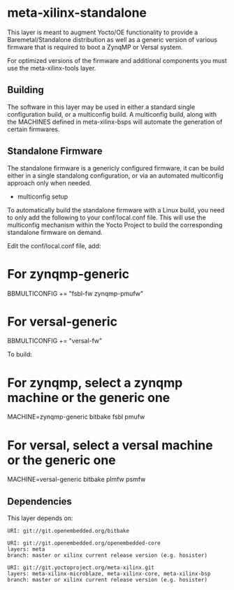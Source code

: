 # meta-xilinx-standalone

This layer is meant to augment Yocto/OE functionality to provide a 
Baremetal/Standalone distribution as well as a generic version of various
firmware that is required to boot a ZynqMP or Versal system.

For optimized versions of the firmware and additional components you must
use the meta-xilinx-tools layer.

## Building

The software in this layer may be used in either a standard single
configuration build, or a multiconfig build.  A multiconfig build, along
with the MACHINES defined in meta-xilinx-bsps will automate the generation
of certain firmwares.

## Standalone Firmware

The standalone firmware is a genericly configured firmware, it can be
build either in a single standalong configuration, or via an automated
multiconfig approach only when needed.

* multiconfig setup

To automatically build the standalone firmware with a Linux build, you need
to only add the following to your conf/local.conf file.  This will use
the multiconfig mechanism within the Yocto Project to build the corresponding
standalone firmware on demand.

Edit the conf/local.conf file, add:

# For zynqmp-generic
BBMULTICONFIG += "fsbl-fw zynqmp-pmufw"

# For versal-generic
BBMULTICONFIG += "versal-fw"

To build:

# For zynqmp, select a zynqmp machine or the generic one
MACHINE=zynqmp-generic bitbake fsbl pmufw

# For versal, select a versal machine or the generic one
MACHINE=versal-generic bitbake plmfw psmfw


## Dependencies

This layer depends on:

	URI: git://git.openembedded.org/bitbake

	URI: git://git.openembedded.org/openembedded-core
	layers: meta
	branch: master or xilinx current release version (e.g. hosister)

	URI: git://git.yoctoproject.org/meta-xilinx.git
	layers: meta-xilinx-microblaze, meta-xilinx-core, meta-xilinx-bsp
	branch: master or xilinx current release version (e.g. hosister)

